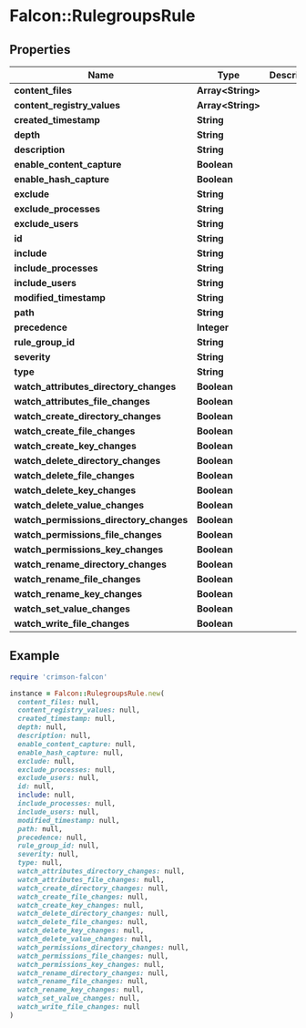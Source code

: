 # Falcon::RulegroupsRule

## Properties

| Name | Type | Description | Notes |
| ---- | ---- | ----------- | ----- |
| **content_files** | **Array&lt;String&gt;** |  | [optional] |
| **content_registry_values** | **Array&lt;String&gt;** |  | [optional] |
| **created_timestamp** | **String** |  | [optional] |
| **depth** | **String** |  |  |
| **description** | **String** |  | [optional] |
| **enable_content_capture** | **Boolean** |  | [optional] |
| **enable_hash_capture** | **Boolean** |  | [optional] |
| **exclude** | **String** |  | [optional] |
| **exclude_processes** | **String** |  | [optional] |
| **exclude_users** | **String** |  | [optional] |
| **id** | **String** |  |  |
| **include** | **String** |  |  |
| **include_processes** | **String** |  | [optional] |
| **include_users** | **String** |  | [optional] |
| **modified_timestamp** | **String** |  | [optional] |
| **path** | **String** |  |  |
| **precedence** | **Integer** |  | [optional] |
| **rule_group_id** | **String** |  |  |
| **severity** | **String** |  |  |
| **type** | **String** |  |  |
| **watch_attributes_directory_changes** | **Boolean** |  | [optional] |
| **watch_attributes_file_changes** | **Boolean** |  | [optional] |
| **watch_create_directory_changes** | **Boolean** |  | [optional] |
| **watch_create_file_changes** | **Boolean** |  | [optional] |
| **watch_create_key_changes** | **Boolean** |  | [optional] |
| **watch_delete_directory_changes** | **Boolean** |  | [optional] |
| **watch_delete_file_changes** | **Boolean** |  | [optional] |
| **watch_delete_key_changes** | **Boolean** |  | [optional] |
| **watch_delete_value_changes** | **Boolean** |  | [optional] |
| **watch_permissions_directory_changes** | **Boolean** |  | [optional] |
| **watch_permissions_file_changes** | **Boolean** |  | [optional] |
| **watch_permissions_key_changes** | **Boolean** |  | [optional] |
| **watch_rename_directory_changes** | **Boolean** |  | [optional] |
| **watch_rename_file_changes** | **Boolean** |  | [optional] |
| **watch_rename_key_changes** | **Boolean** |  | [optional] |
| **watch_set_value_changes** | **Boolean** |  | [optional] |
| **watch_write_file_changes** | **Boolean** |  | [optional] |

## Example

```ruby
require 'crimson-falcon'

instance = Falcon::RulegroupsRule.new(
  content_files: null,
  content_registry_values: null,
  created_timestamp: null,
  depth: null,
  description: null,
  enable_content_capture: null,
  enable_hash_capture: null,
  exclude: null,
  exclude_processes: null,
  exclude_users: null,
  id: null,
  include: null,
  include_processes: null,
  include_users: null,
  modified_timestamp: null,
  path: null,
  precedence: null,
  rule_group_id: null,
  severity: null,
  type: null,
  watch_attributes_directory_changes: null,
  watch_attributes_file_changes: null,
  watch_create_directory_changes: null,
  watch_create_file_changes: null,
  watch_create_key_changes: null,
  watch_delete_directory_changes: null,
  watch_delete_file_changes: null,
  watch_delete_key_changes: null,
  watch_delete_value_changes: null,
  watch_permissions_directory_changes: null,
  watch_permissions_file_changes: null,
  watch_permissions_key_changes: null,
  watch_rename_directory_changes: null,
  watch_rename_file_changes: null,
  watch_rename_key_changes: null,
  watch_set_value_changes: null,
  watch_write_file_changes: null
)
```

